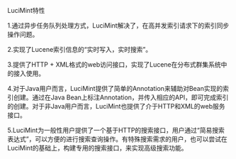 LuciMint特性

1.通过异步任务队列处理方式，LuciMint解决了，在高并发索引请求下的索引同步操作问题。

2.实现了Lucene索引信息的“实时写入，实时搜索”。

3.提供了HTTP + XML格式的web访问接口，实现了Lucene在分布式群集系统中的接入使用。

4.对于Java用户而言，LuciMint提供了简单的Annotation来辅助对Bean实现的索引创建。通过在Java Bean上标注Annotation，并传入相应的API，即可完成索引的创建。对于非Java用户而言，LuciMint也提供了介于HTTP和XML的web服务接口。

5.LuciMint为一般性用户提供了一个基于HTTP的搜索接口，用户通过“简易搜索表达式”，可以方便的进行搜索查询操作。有特殊搜索需求的用户，也可以尝试在LuciMint的基础上，构建专用的搜索接口，来实现高级搜索功能。